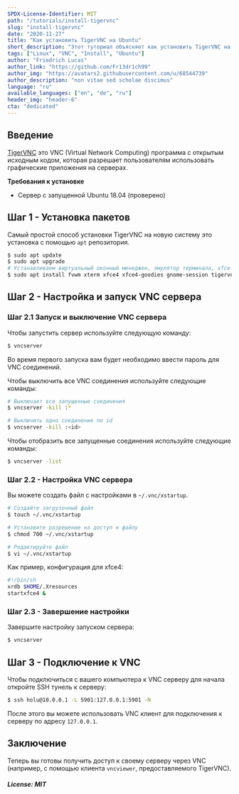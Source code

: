 ```yaml
---
SPDX-License-Identifier: MIT
path: "/tutorials/install-tigervnc"
slug: "install-tigervnc"
date: "2020-11-27"
title: "Как установить TigerVNC на Ubuntu"
short_description: "Этот туториал объясняет как установить TigerVNC на Ubuntu."
tags: ["Linux", "VNC", "Install", "Ubuntu"]
author: "Friedrich Lucas"
author_link: "https://github.com/Fr13dr1ch99"
author_img: "https://avatars2.githubusercontent.com/u/68544739"
author_description: "non vitae sed scholae discimus"
language: "ru"
available_languages: ["en", "de", "ru"]
header_img: "header-6"
cta: "dedicated"
---
```


## Введение

[TigerVNC](https://tigervnc.org/) это VNC (Virtual Network Computing) программа с открытым исходным кодом, которая разрешает пользователям использовать графические приложения на серверах.

**Требования к установке**

* Сервер с запущенной Ubuntu 18.04 (проверено)

## Шаг 1 - Установка пакетов

Самый простой способ установки TigerVNC на новую систему это установка с помощью `apt` репозитория.

```bash
$ sudo apt update
$ sudo apt upgrade
# Устанавливаем виртуальный оконный менеджен, эмулятор терминала, xfce и tigervnc
$ sudo apt install fvwm xterm xfce4 xfce4-goodies gnome-session tigervnc-standalone-server tigervnc-common
```

## Шаг 2 - Настройка и запуск VNC сервера

### Шаг 2.1 Запуск и выключение VNC сервера

Чтобы запустить сервер используйте следующую команду:

```bash
$ vncserver
```

Во время первого запуска вам будет необходимо ввести пароль для VNC соединений.

Чтобы выключить все VNC соединения используйте следующие команды:

```bash
# Выключает все запущенные соединения
$ vncserver -kill :*

# Выключить одно соединение по id
$ vncserver -kill :<id>
```
Чтобы отобразить все запущенные соединения используйте следующие команды:

```bash
$ vncserver -list
```

### Шаг 2.2 - Настройка VNC сервера

Вы можете создать файл с настройками в `~/.vnc/xstartup`.

```bash
# Создайте загрузочный файл
$ touch ~/.vnc/xstartup

# Устанавите разрешение на доступ к файлу
$ chmod 700 ~/.vnc/xstartup

# Редактируйте файл
$ vi ~/.vnc/xstartup
```

Как пример, конфигурация для xfce4:

```bash
#!/bin/sh
xrdb $HOME/.Xresources
startxfce4 &
```

### Шаг 2.3 - Завершение настройки

Завершите настройку запуском сервера:

```bash
$ vncserver
```

## Шаг 3 - Подключение к VNC

Чтобы подключиться с вашего компьютера к VNC серверу для начала откройте SSH тунель к серверу:

```bash
$ ssh holu@10.0.0.1 -L 5901:127.0.0.1:5901 -N
```

После этого вы можете использовать VNC клиент для подключения к серверу по адресу `127.0.0.1`.

## Заключение

Теперь вы готовы получить доступ к своему серверу через VNC (например, с помощью клиента `vncviewer`, предоставляемого TigerVNC).

##### License: MIT

<!--

Contributor's Certificate of Origin

By making a contribution to this project, I certify that:

(a) The contribution was created in whole or in part by me and I have
    the right to submit it under the license indicated in the file; or

(b) The contribution is based upon previous work that, to the best of my
    knowledge, is covered under an appropriate license and I have the
    right under that license to submit that work with modifications,
    whether created in whole or in part by me, under the same license
    (unless I am permitted to submit under a different license), as
    indicated in the file; or

(c) The contribution was provided directly to me by some other person
    who certified (a), (b) or (c) and I have not modified it.

(d) I understand and agree that this project and the contribution are
    public and that a record of the contribution (including all personal
    information I submit with it, including my sign-off) is maintained
    indefinitely and may be redistributed consistent with this project
    or the license(s) involved.

Signed-off-by: Friedrich Lucas <friedrichlucas.99@gmail.com>

-->
